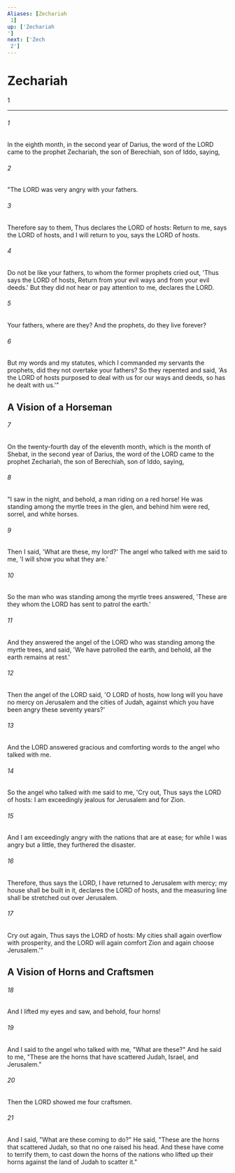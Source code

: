 ```yaml
---
Aliases: [Zechariah 1]
up: ['Zechariah']
next: ['Zech 2']
---
```

# Zechariah 1

***
 

###### 1 
In the eighth month, in the second year of Darius, the word of the LORD came to the prophet Zechariah, the son of Berechiah, son of Iddo, saying,  

###### 2 
"The LORD was very angry with your fathers.  

###### 3 
Therefore say to them, Thus declares the LORD of hosts: Return to me, says the LORD of hosts, and I will return to you, says the LORD of hosts.  

###### 4 
Do not be like your fathers, to whom the former prophets cried out, 'Thus says the LORD of hosts, Return from your evil ways and from your evil deeds.' But they did not hear or pay attention to me, declares the LORD.  

###### 5 
Your fathers, where are they? And the prophets, do they live forever?  

###### 6 
But my words and my statutes, which I commanded my servants the prophets, did they not overtake your fathers? So they repented and said, 'As the LORD of hosts purposed to deal with us for our ways and deeds, so has he dealt with us.'"  ## A Vision of a Horseman  

###### 7 
On the twenty-fourth day of the eleventh month, which is the month of Shebat, in the second year of Darius, the word of the LORD came to the prophet Zechariah, the son of Berechiah, son of Iddo, saying,  

###### 8 
"I saw in the night, and behold, a man riding on a red horse! He was standing among the myrtle trees in the glen, and behind him were red, sorrel, and white horses.  

###### 9 
Then I said, 'What are these, my lord?' The angel who talked with me said to me, 'I will show you what they are.'  

###### 10 
So the man who was standing among the myrtle trees answered, 'These are they whom the LORD has sent to patrol the earth.'  

###### 11 
And they answered the angel of the LORD who was standing among the myrtle trees, and said, 'We have patrolled the earth, and behold, all the earth remains at rest.'  

###### 12 
Then the angel of the LORD said, 'O LORD of hosts, how long will you have no mercy on Jerusalem and the cities of Judah, against which you have been angry these seventy years?'  

###### 13 
And the LORD answered gracious and comforting words to the angel who talked with me.  

###### 14 
So the angel who talked with me said to me, 'Cry out, Thus says the LORD of hosts: I am exceedingly jealous for Jerusalem and for Zion.  

###### 15 
And I am exceedingly angry with the nations that are at ease; for while I was angry but a little, they furthered the disaster.  

###### 16 
Therefore, thus says the LORD, I have returned to Jerusalem with mercy; my house shall be built in it, declares the LORD of hosts, and the measuring line shall be stretched out over Jerusalem.  

###### 17 
Cry out again, Thus says the LORD of hosts: My cities shall again overflow with prosperity, and the LORD will again comfort Zion and again choose Jerusalem.'"  ## A Vision of Horns and Craftsmen  

###### 18 
And I lifted my eyes and saw, and behold, four horns!  

###### 19 
And I said to the angel who talked with me, "What are these?" And he said to me, "These are the horns that have scattered Judah, Israel, and Jerusalem."  

###### 20 
Then the LORD showed me four craftsmen.  

###### 21 
And I said, "What are these coming to do?" He said, "These are the horns that scattered Judah, so that no one raised his head. And these have come to terrify them, to cast down the horns of the nations who lifted up their horns against the land of Judah to scatter it."
